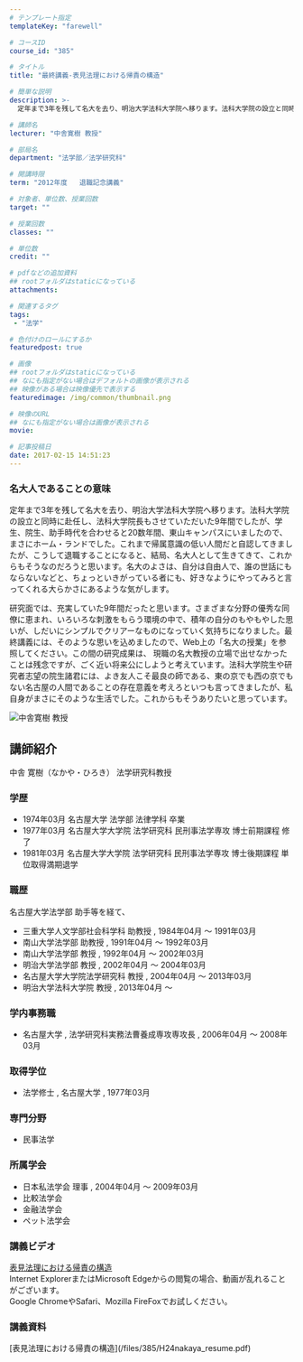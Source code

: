 ```yaml
---
# テンプレート指定
templateKey: "farewell"

# コースID
course_id: "385"

# タイトル
title: "最終講義-表見法理における帰責の構造"

# 簡単な説明
description: >-
  定年まで3年を残して名大を去り、明治大学法科大学院へ移ります。法科大学院の設立と同時に赴任し、法科大学院長もさせていただいた9年間でしたが、学生、院生、助手時代を合わせると20数年間、東山キャンパ...

# 講師名
lecturer: "中舎寛樹 教授"

# 部局名
department: "法学部／法学研究科"

# 開講時限
term: "2012年度	退職記念講義"

# 対象者、単位数、授業回数
target: ""

# 授業回数
classes: ""

# 単位数
credit: ""

# pdfなどの追加資料
## rootフォルダはstaticになっている
attachments: 

# 関連するタグ
tags:
 - "法学"

# 色付けのロールにするか
featuredpost: true

# 画像
## rootフォルダはstaticになっている
## なにも指定がない場合はデフォルトの画像が表示される
## 映像がある場合は映像優先で表示する
featuredimage: /img/common/thumbnail.png

# 映像のURL
## なにも指定がない場合は画像が表示される
movie: 

# 記事投稿日
date: 2017-02-15 14:51:23
---
```



### 名大人であることの意味

定年まで3年を残して名大を去り、明治大学法科大学院へ移ります。法科大学院の設立と同時に赴任し、法科大学院長もさせていただいた9年間でしたが、学生、院生、助手時代を合わせると20数年間、東山キャンパスにいましたので、まさにホーム・ランドでした。これまで帰属意識の低い人間だと自認してきましたが、こうして退職することになると、結局、名大人として生きてきて、これからもそうなのだろうと思います。名大のよさは、自分は自由人で、誰の世話にもならないなどと、ちょっといきがっている者にも、好きなようにやってみろと言ってくれる大らかさにあるような気がします。

研究面では、充実していた9年間だったと思います。さまざまな分野の優秀な同僚に恵まれ、いろいろな刺激をもらう環境の中で、積年の自分のもやもやした思いが、しだいにシンプルでクリアーなものになっていく気持ちになりました。最終講義には、そのような思いを込めましたので、Web上の「名大の授業」を参照してください。この間の研究成果は、 現職の名大教授の立場で出せなかったことは残念ですが、ごく近い将来公にしようと考えています。法科大学院生や研究者志望の院生諸君には、よき友人こそ最良の師である、東の京でも西の京でもない名古屋の人間であることの存在意義を考えろといつも言ってきましたが、私自身がまさにそのような生活でした。これからもそうありたいと思っています。



![中舎寛樹 教授](/files/385/s_H24nakaya_facephoto.resaize.jpg) 
## 講師紹介

中舎 寛樹（なかや・ひろき） 法学研究科教授

### 学歴

* 1974年03月 名古屋大学 法学部 法律学科 卒業
* 1977年03月 名古屋大学大学院 法学研究科 民刑事法学専攻 博士前期課程 修了
* 1981年03月 名古屋大学大学院 法学研究科 民刑事法学専攻 博士後期課程 単位取得満期退学

### 職歴

名古屋大学法学部 助手等を経て、

* 三重大学人文学部社会科学科 助教授 , 1984年04月 〜 1991年03月
* 南山大学法学部 助教授 , 1991年04月 〜 1992年03月
* 南山大学法学部 教授 , 1992年04月 〜 2002年03月
* 明治大学法学部 教授 , 2002年04月 〜 2004年03月
* 名古屋大学大学院法学研究科 教授 , 2004年04月 〜 2013年03月
* 明治大学法科大学院 教授 , 2013年04月 〜

### 学内事務職

* 名古屋大学 , 法学研究科実務法曹養成専攻専攻長 , 2006年04月 〜 2008年03月

### 取得学位

* 法学修士 , 名古屋大学 , 1977年03月

### 専門分野

* 民事法学

### 所属学会

* 日本私法学会 理事 , 2004年04月 〜 2009年03月
* 比較法学会
* 金融法学会
* ペット法学会


<h3>講義ビデオ</h3>

<p>
<a href="https://nuvideo.media.nagoya-u.ac.jp/embed/8865796776f792829393dc53d7bb182a9bc66fc8" target="blank">表見法理における帰責の構造</a>
<br>Internet ExplorerまたはMicrosoft Edgeからの閲覧の場合、動画が乱れることがございます。
<br>Google ChromeやSafari、Mozilla FireFoxでお試しください。
</p>


<h3>講義資料</h3>

<p>
[表見法理における帰責の構造](/files/385/H24nakaya_resume.pdf) 
</p>
